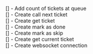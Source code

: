 [] - Add count of tickets at queue  
[] - Create call next ticket  
[] - Create get ticket  
[] - Create mark as done  
[] - Create mark as skip  
[] - Create get current ticket  
[] - Create websocket connection  